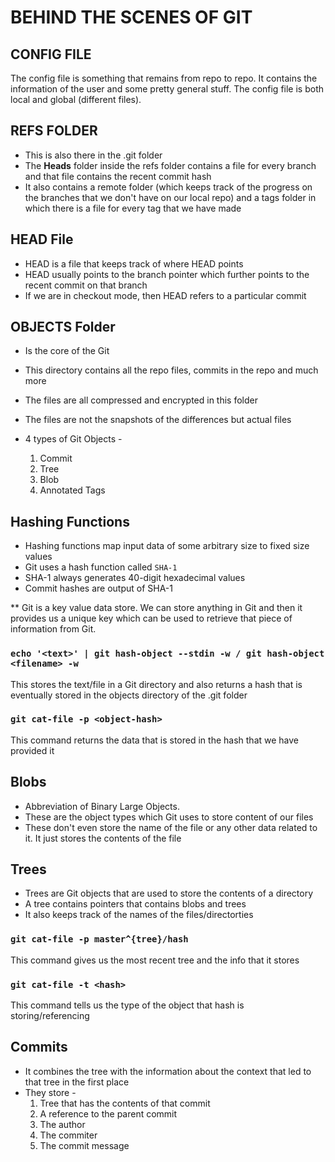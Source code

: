 # BEHIND THE SCENES OF GIT

## CONFIG FILE

The config file is something that remains from repo to repo. It contains the information of the user and some pretty general stuff. The config file is both local and global (different files).

## REFS FOLDER

- This is also there in the .git folder
- The **Heads** folder inside the refs folder contains a file for every branch and that file contains the recent commit hash
- It also contains a remote folder (which keeps track of the progress on the branches that we don't have on our local repo) and a tags folder in which there is a file for every tag that we have made

## HEAD File

- HEAD is a file that keeps track of where HEAD points
- HEAD usually points to the branch pointer which further points to the recent commit on that branch
- If we are in checkout mode, then HEAD refers to a particular commit

## OBJECTS Folder

- Is the core of the Git
- This directory contains all the repo files, commits in the repo and much more
- The files are all compressed and encrypted in this folder
- The files are not the snapshots of the differences but actual files

- 4 types of Git Objects -
  1. Commit
  2. Tree
  3. Blob
  4. Annotated Tags

## Hashing Functions

- Hashing functions map input data of some arbitrary size to fixed size values
- Git uses a hash function called `SHA-1`
- SHA-1 always generates 40-digit hexadecimal values
- Commit hashes are output of SHA-1

\*\* Git is a key value data store. We can store anything in Git and then it provides us a unique key which can be used to retrieve that piece of information from Git.

### `echo '<text>' | git hash-object --stdin -w / git hash-object <filename> -w`

This stores the text/file in a Git directory and also returns a hash that is eventually stored in the objects directory of the .git folder

### `git cat-file -p <object-hash>`

This command returns the data that is stored in the hash that we have provided it

## Blobs

- Abbreviation of Binary Large Objects.
- These are the object types which Git uses to store content of our files
- These don't even store the name of the file or any other data related to it. It just stores the contents of the file

## Trees

- Trees are Git objects that are used to store the contents of a directory
- A tree contains pointers that contains blobs and trees
- It also keeps track of the names of the files/directorties

### `git cat-file -p master^{tree}/hash`

This command gives us the most recent tree and the info that it stores

### `git cat-file -t <hash>`

This command tells us the type of the object that hash is storing/referencing

## Commits

- It combines the tree with the information about the context that led to that tree in the first place
- They store -
  1. Tree that has the contents of that commit
  2. A reference to the parent commit
  3. The author
  4. The commiter
  5. The commit message
